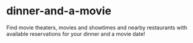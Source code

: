 # dinner-and-a-movie
Find movie theaters, movies and showtimes and nearby restaurants with available reservations for your dinner and a movie date!

